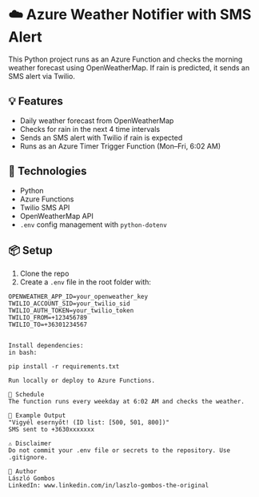 # ☁️ Azure Weather Notifier with SMS Alert

This Python project runs as an Azure Function and checks the morning weather forecast using OpenWeatherMap. If rain is predicted, it sends an SMS alert via Twilio.

## 💡 Features

- Daily weather forecast from OpenWeatherMap
- Checks for rain in the next 4 time intervals
- Sends an SMS alert with Twilio if rain is expected
- Runs as an Azure Timer Trigger Function (Mon–Fri, 6:02 AM)

## 🚀 Technologies

- Python
- Azure Functions
- Twilio SMS API
- OpenWeatherMap API
- `.env` config management with `python-dotenv`

## 📦 Setup

1. Clone the repo
2. Create a `.env` file in the root folder with:

```env
OPENWEATHER_APP_ID=your_openweather_key
TWILIO_ACCOUNT_SID=your_twilio_sid
TWILIO_AUTH_TOKEN=your_twilio_token
TWILIO_FROM=+123456789
TWILIO_TO=+36301234567


Install dependencies:
in bash:

pip install -r requirements.txt

Run locally or deploy to Azure Functions.

📅 Schedule
The function runs every weekday at 6:02 AM and checks the weather.

📝 Example Output
"Vigyél esernyőt! (ID list: [500, 501, 800])"
SMS sent to +3630xxxxxxx

⚠️ Disclaimer
Do not commit your .env file or secrets to the repository. Use .gitignore.

🤝 Author
László Gombos
LinkedIn: www.linkedin.com/in/laszlo-gombos-the-original
